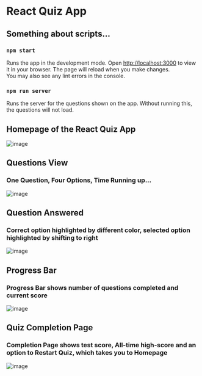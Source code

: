# React Quiz App

## Something about scripts...

### `npm start`
Runs the app in the development mode.
Open [http://localhost:3000](http://localhost:3000) to view it in your browser.
The page will reload when you make changes.\
You may also see any lint errors in the console.

###  `npm run server`
Runs the server for the questions shown on the app.
Without running this, the questions will not load.


## Homepage of the React Quiz App
![image](https://github.com/user-attachments/assets/048cfa5f-cc1e-4831-8f45-0a4aee3585f8)


## Questions View
### One Question, Four Options, Time Running up...
![image](https://github.com/user-attachments/assets/a96b3254-0b49-403a-9c67-97d14181dce9)


## Question Answered
### Correct option highlighted by different color, selected option highlighted by shifting to right
![image](https://github.com/user-attachments/assets/eaf10451-fd0a-437d-b708-a6e8ff35b351)


## Progress Bar 
### Progress Bar shows number of questions completed and current score
![image](https://github.com/user-attachments/assets/9da5322f-41d1-4aad-aa59-5e83a530ef3e)

## Quiz Completion Page 
### Completion Page shows test score, All-time high-score and an option to Restart Quiz, which takes you to Homepage
![image](https://github.com/user-attachments/assets/184325a0-fafa-492b-afa5-820823d0f444)


